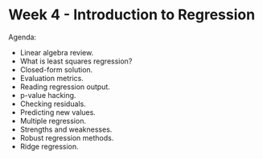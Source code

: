 # Week 4 - Introduction to Regression

Agenda:
- Linear algebra review. 
- What is least squares regression?  
- Closed-form solution.  
- Evaluation metrics.  
- Reading regression output.  
- p-value hacking.  
- Checking residuals.  
- Predicting new values.  
- Multiple regression. 
- Strengths and weaknesses.  
- Robust regression methods.  
- Ridge regression.  
